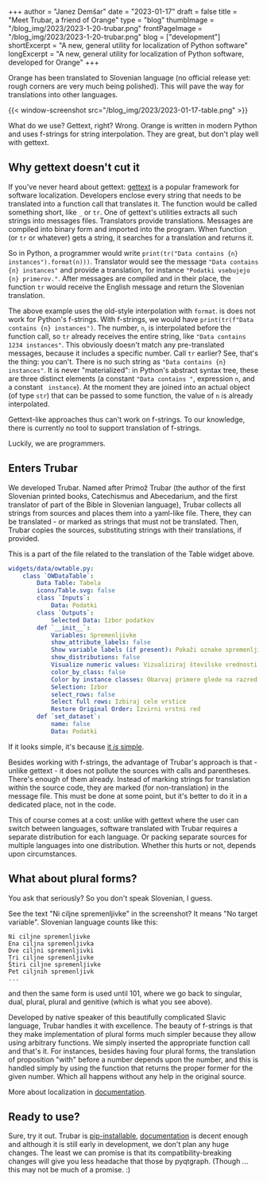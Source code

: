 +++
author = "Janez Demšar"
date = "2023-01-17"
draft = false
title = "Meet Trubar, a friend of Orange"
type = "blog"
thumbImage = "/blog_img/2023/2023-1-20-trubar.png"
frontPageImage = "/blog_img/2023/2023-1-20-trubar.png"
blog = ["development"]
shortExcerpt = "A new, general utility for localization of Python software"
longExcerpt = "A new, general utility for localization of Python software, developed for Orange"
+++


Orange has been translated to Slovenian language (no official release yet: rough corners are very much being polished). This will pave the way for translations into other languages.

{{< window-screenshot src="/blog_img/2023/2023-01-17-table.png" >}} 

What do we use? Gettext, right? Wrong. Orange is written in modern Python and uses f-strings for string interpolation. They are great, but don't play well with gettext. 

## Why gettext doesn't cut it

If you've never heard about gettext: [gettext](https://www.gnu.org/software/gettext/) is a popular framework for software localization. Developers enclose every string that needs to be translated into a function call that translates it. The function would be called something short, like `_` or `tr`. One of gettext's utilities extracts all such strings into messages files. Translators provide translations. Messages are compiled into binary form and imported into the program. When function `_` (or `tr` or whatever) gets a string, it searches for a translation and returns it.

So in Python, a programmer would write `print(tr("Data contains {n} instances").format(n)))`. Translator would see the message `"Data contains {n} instances"` and provide a translation, for instance `"Podatki vsebujejo {n} primerov."`. After messages are compiled and in their place, the function `tr` would receive the English message and return the Slovenian translation.

The above example uses the old-style interpolation with `format`. is does not work for Python's f-strings. With f-strings, we would have `print(tr(f"Data contains {n} instances")`. The number, `n`, is interpolated before the function call, so `tr` already receives the entire string, like `"Data contains 1234 instances"`. This obviously doesn't match any pre-translated messages, because it includes a specific number. Call `tr` earlier? See, that's the thing: you can't. There is no such string as `"Data contains {n} instances"`. It is never "materialized": in Python's abstract syntax tree, these are three distinct elements (a constant `"Data contains "`, expression `n`, and a constant ` instance`). At the moment they are joined into an actual object (of type `str`) that can be passed to some function, the value of `n` is already interpolated.

Gettext-like approaches thus can't work on f-strings. To our knowledge, there is currently no tool to support translation of f-strings.

Luckily, we are programmers.

## Enters Trubar

We developed Trubar. Named after Primož Trubar (the author of the first Slovenian printed books, Catechismus and Abecedarium, and the first translator of part of the Bible in Slovenian language), Trubar collects all strings from sources and places them into a yaml-like file. There, they can be translated - or marked as strings that must not be translated. Then, Trubar copies the sources, substituting strings with their translations, if provided.

This is a part of the file related to the translation of the Table widget above.

```yaml
widgets/data/owtable.py:
    class `OWDataTable`:
        Data Table: Tabela
        icons/Table.svg: false
        class `Inputs`:
            Data: Podatki
        class `Outputs`:
            Selected Data: Izbor podatkov
        def `__init__`:
            Variables: Spremenljivke
            show_attribute_labels: false
            Show variable labels (if present): Pokaži oznake spremenljivk
            show_distributions: false
            Visualize numeric values: Vizualiziraj številske vrednosti
            color_by_class: false
            Color by instance classes: Obarvaj primere glede na razred
            Selection: Izbor
            select_rows: false
            Select full rows: Izbiraj cele vrstice
            Restore Original Order: Izvirni vrstni red
        def `set_dataset`:
            name: false
            Data: Podatki
```

If it looks simple, it's because [it *is* simple](http://janezd.github.io/trubar/getting-started/).

Besides working with f-strings, the advantage of Trubar's approach is that - unlike gettext - it does not pollute the sources with calls and parentheses. There's enough of them already. Instead of marking strings for translation within the source code, they are marked (for non-translation) in the message file. This must be done at some point, but it's better to do it in a dedicated place, not in the code.

This of course comes at a cost: unlike with gettext where the user can switch between languages, software translated with Trubar requires a separate distribution for each language. Or packing separate sources for multiple languages into one distribution. Whether this hurts or not, depends upon circumstances.

## What about plural forms?

You ask that seriously? So you don't speak Slovenian, I guess.

See the text "Ni ciljne spremenljivke" in the screenshot? It means "No target variable". Slovenian language counts like this:

```
Ni ciljne spremenljivke
Ena ciljna spremenljivka
Dve ciljni spremenljivki
Tri ciljne spremenljivke
Štiri ciljne spremenljivke
Pet ciljnih spremenljivk
...
```

and then the same form is used until 101, where we go back to singular, dual, plural, plural and genitive (which is what you see above).

Developed by native speaker of this beautifully complicated Slavic language, Trubar handles it with excellence. The beauty of f-strings is that they make implementation of plural forms much simpler because they allow using arbitrary functions. We simply inserted the appropriate function call and that's it. For instances, besides having four plural forms, the translation of proposition "with" before a number depends upon the number, and this is handled simply by using the function that returns the proper former for the given number. Which all happens without any help in the original source.

More about localization in [documentation](http://janezd.github.io/trubar/localization/).

## Ready to use?

Sure, try it out. Trubar is [pip-installable](https://pypi.org/project/trubar/), [documentation](http://janezd.github.io/trubar/) is decent enough and although it is still early in development, we don't plan any huge changes. The least we can promise is that its compatibility-breaking changes will give you less headache that those by pyqtgraph. (Though ... this may not be much of a promise. :)